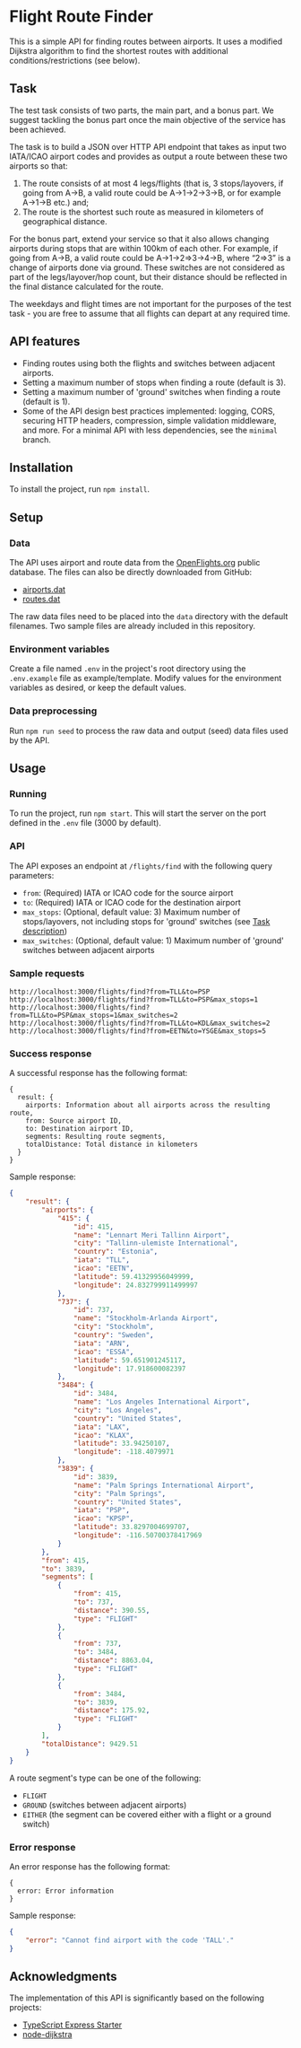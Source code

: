 # Flight Route Finder

This is a simple API for finding routes between airports. It uses a modified Dijkstra algorithm to find the shortest routes with additional conditions/restrictions (see below).


## Task

The test task consists of two parts, the main part, and a bonus part. We suggest tackling the bonus part once the main objective of the service has been achieved.

The task is to build a JSON over HTTP API endpoint that takes as input two IATA/ICAO airport codes and provides as output a route between these two airports so that:

1. The route consists of at most 4 legs/flights (that is, 3 stops/layovers, if going from A->B, a valid route could be A->1->2->3->B, or for example A->1->B etc.) and;
2. The route is the shortest such route as measured in kilometers of geographical distance.

For the bonus part, extend your service so that it also allows changing airports during stops that are within 100km of each other. For example, if going from A->B, a valid route could be A->1->2=>3->4->B, where “2=>3” is a change of airports done via ground. These switches are not considered as part of the legs/layover/hop count, but their distance should be reflected in the final distance calculated for the route.

The weekdays and flight times are not important for the purposes of the test task - you are free to assume that all flights can depart at any required time.


## API features

* Finding routes using both the flights and switches between adjacent airports.
* Setting a maximum number of stops when finding a route (default is 3).
* Setting a maximum number of 'ground' switches when finding a route (default is 1).
* Some of the API design best practices implemented: logging, CORS, securing HTTP headers, compression, simple validation middleware, and more. For a minimal API with less dependencies, see the `minimal` branch.


## Installation

To install the project, run `npm install`.


## Setup

### Data

The API uses airport and route data from the [OpenFlights.org](https://openflights.org/data.html) public database. The files can also be directly downloaded from GitHub:

* [airports.dat](https://raw.githubusercontent.com/jpatokal/openflights/master/data/airports.dat)
* [routes.dat](https://raw.githubusercontent.com/jpatokal/openflights/master/data/routes.dat)

The raw data files need to be placed into the `data` directory with the default filenames. Two sample files are already included in this repository.

### Environment variables

Create a file named `.env` in the project's root directory using the `.env.example` file as example/template. Modify values for the environment variables as desired, or keep the default values.

### Data preprocessing

Run `npm run seed` to process the raw data and output (seed) data files used by the API.


## Usage

### Running

To run the project, run `npm start`. This will start the server on the port defined in the `.env` file (3000 by default).

### API

The API exposes an endpoint at `/flights/find` with the following query parameters:

* `from`: (Required) IATA or ICAO code for the source airport
* `to`: (Required) IATA or ICAO code for the destination airport
* `max_stops`: (Optional, default value: 3) Maximum number of stops/layovers, not including stops for 'ground' switches (see [Task description](#task))
* `max_switches`: (Optional, default value: 1) Maximum number of 'ground' switches between adjacent airports

### Sample requests

```
http://localhost:3000/flights/find?from=TLL&to=PSP
http://localhost:3000/flights/find?from=TLL&to=PSP&max_stops=1
http://localhost:3000/flights/find?from=TLL&to=PSP&max_stops=1&max_switches=2
http://localhost:3000/flights/find?from=TLL&to=KDL&max_switches=2
http://localhost:3000/flights/find?from=EETN&to=YSGE&max_stops=5
```

### Success response

A successful response has the following format:

```
{
  result: {
    airports: Information about all airports across the resulting route,
    from: Source airport ID,
    to: Destination airport ID,
    segments: Resulting route segments,
    totalDistance: Total distance in kilometers
  }
}
```

Sample response:

```json
{
    "result": {
        "airports": {
            "415": {
                "id": 415,
                "name": "Lennart Meri Tallinn Airport",
                "city": "Tallinn-ulemiste International",
                "country": "Estonia",
                "iata": "TLL",
                "icao": "EETN",
                "latitude": 59.41329956049999,
                "longitude": 24.832799911499997
            },
            "737": {
                "id": 737,
                "name": "Stockholm-Arlanda Airport",
                "city": "Stockholm",
                "country": "Sweden",
                "iata": "ARN",
                "icao": "ESSA",
                "latitude": 59.651901245117,
                "longitude": 17.918600082397
            },
            "3484": {
                "id": 3484,
                "name": "Los Angeles International Airport",
                "city": "Los Angeles",
                "country": "United States",
                "iata": "LAX",
                "icao": "KLAX",
                "latitude": 33.94250107,
                "longitude": -118.4079971
            },
            "3839": {
                "id": 3839,
                "name": "Palm Springs International Airport",
                "city": "Palm Springs",
                "country": "United States",
                "iata": "PSP",
                "icao": "KPSP",
                "latitude": 33.8297004699707,
                "longitude": -116.50700378417969
            }
        },
        "from": 415,
        "to": 3839,
        "segments": [
            {
                "from": 415,
                "to": 737,
                "distance": 390.55,
                "type": "FLIGHT"
            },
            {
                "from": 737,
                "to": 3484,
                "distance": 8863.04,
                "type": "FLIGHT"
            },
            {
                "from": 3484,
                "to": 3839,
                "distance": 175.92,
                "type": "FLIGHT"
            }
        ],
        "totalDistance": 9429.51
    }
}
```

A route segment's type can be one of the following:

* `FLIGHT`
* `GROUND` (switches between adjacent airports)
* `EITHER` (the segment can be covered either with a flight or a ground switch)

### Error response

An error response has the following format:

```
{
  error: Error information
}
```

Sample response:

```json
{
    "error": "Cannot find airport with the code 'TALL'."
}
```


## Acknowledgments

The implementation of this API is significantly based on the following projects:

* [TypeScript Express Starter](https://github.com/ljlm0402/typescript-express-starter)
* [node-dijkstra](https://github.com/albertorestifo/node-dijkstra)
